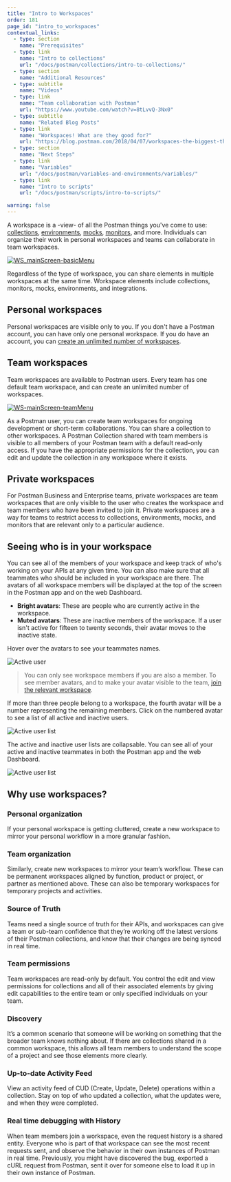 ```yaml
---
title: "Intro to Workspaces"
order: 181
page_id: "intro_to_workspaces"
contextual_links:
  - type: section
    name: "Prerequisites"
  - type: link
    name: "Intro to collections"
    url: "/docs/postman/collections/intro-to-collections/"
  - type: section
    name: "Additional Resources"
  - type: subtitle
    name: "Videos"
  - type: link
    name: "Team collaboration with Postman"
    url: "https://www.youtube.com/watch?v=8tLvvQ-3Nx0"
  - type: subtitle
    name: "Related Blog Posts"
  - type: link
    name: "Workspaces! What are they good for?"
    url: "https://blog.postman.com/2018/04/07/workspaces-the-biggest-thing-to-hit-postman-this-month/"
  - type: section
    name: "Next Steps"
  - type: link
    name: "Variables"
    url: "/docs/postman/variables-and-environments/variables/"
  - type: link
    name: "Intro to scripts"
    url: "/docs/postman/scripts/intro-to-scripts/"

warning: false
---
```


A workspace is a -view- of all the Postman things you've come to use: [collections](/docs/postman/collections/intro-to-collections/), [environments](/docs/postman/variables-and-environments/variables/), [mocks](/docs/postman/mock-servers/intro-to-mock-servers/), [monitors](/docs/postman/monitors/intro-monitors/), and more. Individuals can organize their work in personal workspaces and teams can collaborate in team workspaces.

[![WS_mainScreen-basicMenu](https://assets.postman.com/postman-docs/Workspaces_Mainscreen.png)](https://assets.postman.com/postman-docs/Workspaces_Mainscreen.png)

Regardless of the type of workspace, you can share elements in multiple workspaces at the same time. Workspace elements include collections, monitors, mocks, environments, and integrations.

## Personal workspaces

Personal workspaces are visible only to you. If you don't have a Postman account, you can have only one personal workspace. If you do have an account, you can [create an unlimited number of workspaces](/docs/postman/workspaces/creating-workspaces/).

## Team workspaces

Team workspaces are available to Postman users. Every team has one default team workspace, and can create an unlimited number of workspaces.

[![WS-mainScreen-teamMenu](https://assets.postman.com/postman-docs/Workspaces_Mainscreen3.png)](https://assets.postman.com/postman-docs/Workspaces_Mainscreen3.png)

As a Postman user, you can create team workspaces for ongoing development or short-term collaborations. You can share a collection to other workspaces. A Postman Collection shared with team members is visible to all members of your Postman team with a default read-only access. If you have the appropriate permissions for the collection, you can edit and update the collection in any workspace where it exists.

## Private workspaces

For Postman Business and Enterprise teams, private workspaces are team workspaces that are only visible to the user who creates the workspace and team members who have been invited to join it. Private workspaces are a way for teams to restrict access to collections, environments, mocks, and monitors that are relevant only to a particular audience.

## Seeing who is in your workspace

You can see all of the members of your workspace and keep track of who's working on your APIs at any given time. You can also make sure that all teammates who should be included in your workspace are there. The avatars of all workspace members will be displayed at the top of the screen in the Postman app and on the web Dashboard.

* **Bright avatars**: These are people who are currently active in the workspace.
* **Muted avatars**: These are inactive members of the workspace. If a user isn't active for fifteen to twenty seconds, their avatar moves to the inactive state.

Hover over the avatars to see your teammates names.

![Active user](https://assets.postman.com/postman-docs/Beesly+active+member.jpg)

>You can only see workspace members if you are also a member. To see member avatars, and to make your avatar visible to the team, [join the relevant workspace](/docs/postman/workspaces/using-workspaces/#joining-a-workspace).

 If more than three people belong to a workspace, the fourth avatar will be a number representing the remaining members. Click on the numbered avatar to see a list of all active and inactive users.

![Active user list](https://assets.postman.com/postman-docs/Active+members+Stanely+open+list.jpg)

The active and inactive user lists are collapsable. You can see all of your active and inactive teammates in both the Postman app and the web Dashboard.  

![Active user list](https://assets.postman.com/postman-docs/Stanely+collapsed+list+w%3Aborder.jpg)

## Why use workspaces?

### Personal organization

If your personal workspace is getting cluttered, create a new workspace to mirror your personal workflow in a more granular fashion.

### Team organization

Similarly, create new workspaces to mirror your team’s workflow. These can be permanent workspaces aligned by function, product or project, or partner as mentioned above. These can also be temporary workspaces for temporary projects and activities.

### Source of Truth

Teams need a single source of truth for their APIs, and workspaces can give a team or sub-team confidence that they’re working off the latest versions of their Postman collections, and know that their changes are being synced in real time.

### Team permissions

Team workspaces are read-only by default. You control the edit and view permissions for collections and all of their associated elements by giving edit capabilities to the entire team or only specified individuals on your team.

### Discovery

It’s a common scenario that someone will be working on something that the broader team knows nothing about. If there are collections shared in a common workspace, this allows all team members to understand the scope of a project and see those elements more clearly.

### Up-to-date Activity Feed

View an activity feed of CUD (Create, Update, Delete) operations within a collection. Stay on top of who updated a collection, what the updates were, and when they were completed.

### Real time debugging with History

When team members join a workspace, even the request history is a shared entity. Everyone who is part of that workspace can see the most recent requests sent, and observe the behavior in their own instances of Postman in real time. Previously, you might have discovered the bug, exported a cURL request from Postman, sent it over for someone else to load it up in their own instance of Postman.
